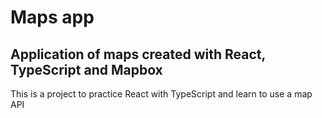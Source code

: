 # Maps app

## Application of maps created with React, TypeScript and Mapbox

This is a project to practice React with TypeScript and learn to use a map API
